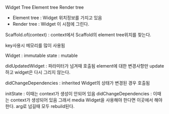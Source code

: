 Widget Tree Element tree  Render tree

 - Element tree : Widget 위치정보를 가지고 있음
 - Render tree  : Widget 이 시점에 그린다.

Scaffold.of(context) : context에서 Scaffold의 element tree위치를 찾는다.

key사용시 메모리를 많이 사용됨

Widget : immutable
state : mutable

didUpdatedWidget : 파라미터가 넘겨때 호출됨
                   element에 대한 변경사항만 update하고 widget은 다시 그리지 않는다.  
				   
				   
didChangeDependencies : inherited Widget의 상태가 변경된 경우 호출됨


initState : 이때는 context가 생성이 안되어 있음 
didChangeDependencies : 이때는 context가 생성되어 있음
                        그래서 media Widget을 사용해야 한다면 이곳에서 해야 한다.
					     arg로 넘길때 모두 rebuild된다.
